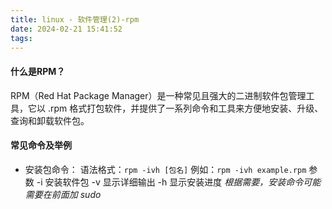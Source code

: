 ```yaml
---
title: linux - 软件管理(2)-rpm
date: 2024-02-21 15:41:52
tags:
---
```


#### 什么是RPM？

RPM（Red Hat Package Manager）是一种常见且强大的二进制软件包管理工具，它以 .rpm 格式打包软件，并提供了一系列命令和工具来方便地安装、升级、查询和卸载软件包。

#### 常见命令及举例

- 安装包命令：
语法格式：`rpm -ivh [包名]`
例如：`rpm -ivh example.rpm`
参数
-i 安装软件包
-v 显示详细输出
-h 显示安装进度
*根据需要，安装命令可能需要在前面加 sudo*


